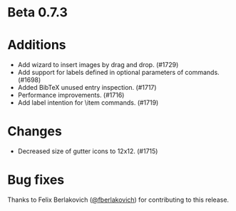 # Beta 0.7.3

# Additions
* Add wizard to insert images by drag and drop. (#1729)
* Add support for labels defined in optional parameters of commands. (#1698)
* Added BibTeX unused entry inspection. (#1717)
* Performance improvements. (#1716)
* Add label intention for \item commands. (#1719)

# Changes
* Decreased size of gutter icons to 12x12. (#1715)

# Bug fixes

Thanks to Felix Berlakovich ([@fberlakovich](https://github.com/fberlakovich)) for contributing to this release.
